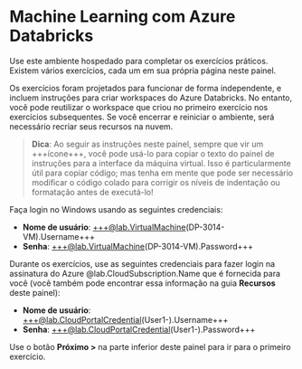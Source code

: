 # Machine Learning com Azure Databricks

Use este ambiente hospedado para completar os exercícios práticos. Existem vários exercícios, cada um em sua própria página neste painel.

Os exercícios foram projetados para funcionar de forma independente, e incluem instruções para criar workspaces do Azure Databricks. No entanto, você pode reutilizar o workspace que criou no primeiro exercício nos exercícios subsequentes. Se você encerrar e reiniciar o ambiente, será necessário recriar seus recursos na nuvem.

> **Dica**: Ao seguir as instruções neste painel, sempre que vir um +++ícone+++, você pode usá-lo para copiar o texto do painel de instruções para a interface da máquina virtual. Isso é particularmente útil para copiar código; mas tenha em mente que pode ser necessário modificar o código colado para corrigir os níveis de indentação ou formatação antes de executá-lo!

Faça login no Windows usando as seguintes credenciais:

- **Nome de usuário**: +++@lab.VirtualMachine(DP-3014-VM).Username+++
- **Senha**: +++@lab.VirtualMachine(DP-3014-VM).Password+++

Durante os exercícios, use as seguintes credenciais para fazer login na assinatura do Azure @lab.CloudSubscription.Name que é fornecida para você (você também pode encontrar essa informação na guia **Recursos** deste painel):

- **Nome de usuário**: +++@lab.CloudPortalCredential(User1-).Username+++
- **Senha**: +++@lab.CloudPortalCredential(User1-).Password+++

Use o botão **Próximo >** na parte inferior deste painel para ir para o primeiro exercício.
